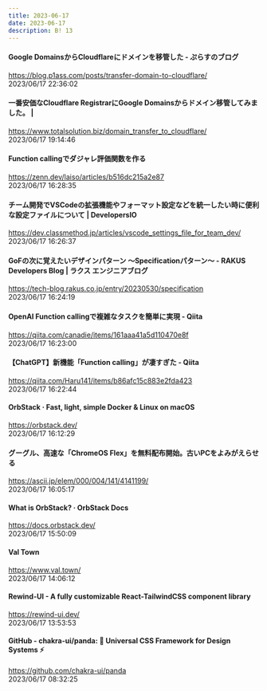 ```yaml
---
title: 2023-06-17
date: 2023-06-17
description: B! 13
---
```


#### Google DomainsからCloudflareにドメインを移管した - ぷらすのブログ
https://blog.p1ass.com/posts/transfer-domain-to-cloudflare/<br>
2023/06/17 22:36:02<br>


#### 一番安価なCloudflare RegistrarにGoogle Domainsからドメイン移管してみました。 |
https://www.totalsolution.biz/domain_transfer_to_cloudflare/<br>
2023/06/17 19:14:46<br>


#### Function callingでダジャレ評価関数を作る
https://zenn.dev/laiso/articles/b516dc215a2e87<br>
2023/06/17 16:28:35<br>


#### チーム開発でVSCodeの拡張機能やフォーマット設定などを統一したい時に便利な設定ファイルについて | DevelopersIO
https://dev.classmethod.jp/articles/vscode_settings_file_for_team_dev/<br>
2023/06/17 16:26:37<br>


#### GoFの次に覚えたいデザインパターン ～Specificationパターン～ - RAKUS Developers Blog | ラクス エンジニアブログ
https://tech-blog.rakus.co.jp/entry/20230530/specification<br>
2023/06/17 16:24:19<br>


#### OpenAI Function callingで複雑なタスクを簡単に実現 - Qiita
https://qiita.com/canadie/items/161aaa41a5d110470e8f<br>
2023/06/17 16:23:00<br>


#### 【ChatGPT】新機能「Function calling」が凄すぎた - Qiita
https://qiita.com/Haru141/items/b86afc15c883e2fda423<br>
2023/06/17 16:22:44<br>


#### OrbStack · Fast, light, simple Docker & Linux on macOS
https://orbstack.dev/<br>
2023/06/17 16:12:29<br>


#### グーグル、高速な「ChromeOS Flex」を無料配布開始。古いPCをよみがえらせる
https://ascii.jp/elem/000/004/141/4141199/<br>
2023/06/17 16:05:17<br>


#### What is OrbStack? · OrbStack Docs
https://docs.orbstack.dev/<br>
2023/06/17 15:50:09<br>


#### Val Town
https://www.val.town/<br>
2023/06/17 14:06:12<br>


#### Rewind-UI - A fully customizable React-TailwindCSS component library
https://rewind-ui.dev/<br>
2023/06/17 13:53:53<br>


#### GitHub - chakra-ui/panda: 🐼 Universal CSS Framework for Design Systems ⚡️
https://github.com/chakra-ui/panda<br>
2023/06/17 08:32:25<br>


